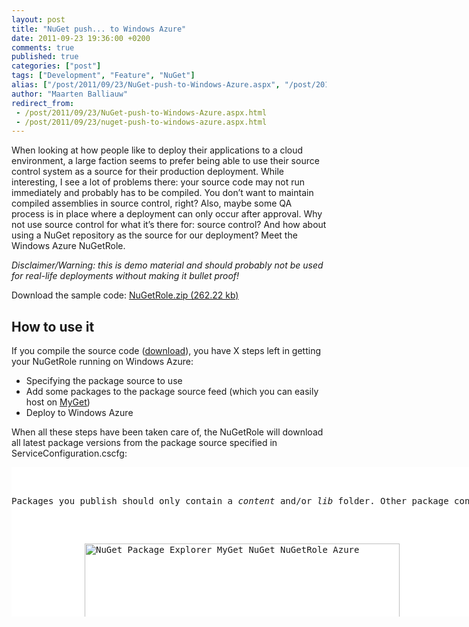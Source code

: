 ```yaml
---
layout: post
title: "NuGet push... to Windows Azure"
date: 2011-09-23 19:36:00 +0200
comments: true
published: true
categories: ["post"]
tags: ["Development", "Feature", "NuGet"]
alias: ["/post/2011/09/23/NuGet-push-to-Windows-Azure.aspx", "/post/2011/09/23/nuget-push-to-windows-azure.aspx"]
author: "Maarten Balliauw"
redirect_from:
 - /post/2011/09/23/NuGet-push-to-Windows-Azure.aspx.html
 - /post/2011/09/23/nuget-push-to-windows-azure.aspx.html
---
```


<p>When looking at how people like to deploy their applications to a cloud environment, a large faction seems to prefer being able to use their source control system as a source for their production deployment. While interesting, I see a lot of problems there: your source code may not run immediately and probably has to be compiled. You don’t want to maintain compiled assemblies in source control, right? Also, maybe some QA process is in place where a deployment can only occur after approval. Why not use source control for what it’s there for: source control? And how about using a NuGet repository as the source for our deployment? Meet the Windows Azure NuGetRole.</p>  <p><em>Disclaimer/Warning: this is demo material and should probably not be used for real-life deployments without making it bullet proof!</em></p>  <p>Download the sample code: <a href="/files/2011/9/NuGetRole.zip">NuGetRole.zip (262.22 kb)</a></p>  <h2>How to use it</h2>  <p>If you compile the source code (<a href="/files/2011/9/NuGetRole.zip">download</a>), you have X steps left in getting your NuGetRole running on Windows Azure:</p>  <ul>   <li>Specifying the package source to use </li>    <li>Add some packages to the package source feed (which you can easily host on <a href="http://www.myget.org" target="_blank">MyGet</a>) </li>    <li>Deploy to Windows Azure </li> </ul>  <p>When all these steps have been taken care of, the NuGetRole will download all latest package versions from the package source specified in ServiceConfiguration.cscfg:</p>  <div style="padding-bottom: 0px; margin: 0px; padding-left: 0px; padding-right: 0px; display: inline; float: none; padding-top: 0px" id="scid:9D7513F9-C04C-4721-824A-2B34F0212519:56f5f204-5b48-44b5-a12d-33a49f1bb351" class="wlWriterSmartContent">   <pre style="background-color: white; width: 738px; height: 239px; overflow: auto"><div><!--

Code highlighting produced by Actipro CodeHighlighter (freeware)
http://www.CodeHighlighter.com/

--><span style="color: #008080"> 1</span> <span style="color: #0000ff">&lt;?</span><span style="color: #ff00ff">xml version=&quot;1.0&quot; encoding=&quot;utf-8&quot;</span><span style="color: #0000ff">?&gt;</span><span style="color: #000000">
</span><span style="color: #008080"> 2</span> <span style="color: #0000ff">&lt;</span><span style="color: #800000">ServiceConfiguration </span><span style="color: #ff0000">serviceName</span><span style="color: #0000ff">=&quot;NuGetRole.Azure&quot;</span><span style="color: #ff0000"> 
</span><span style="color: #008080"> 3</span> <span style="color: #ff0000">                      xmlns</span><span style="color: #0000ff">=&quot;http://schemas.microsoft.com/ServiceHosting/2008/10/ServiceConfiguration&quot;</span><span style="color: #ff0000"> 
</span><span style="color: #008080"> 4</span> <span style="color: #ff0000">                      osFamily</span><span style="color: #0000ff">=&quot;1&quot;</span><span style="color: #ff0000"> 
</span><span style="color: #008080"> 5</span> <span style="color: #ff0000">                      osVersion</span><span style="color: #0000ff">=&quot;*&quot;</span><span style="color: #0000ff">&gt;</span><span style="color: #000000">
</span><span style="color: #008080"> 6</span> <span style="color: #000000">  </span><span style="color: #0000ff">&lt;</span><span style="color: #800000">Role </span><span style="color: #ff0000">name</span><span style="color: #0000ff">=&quot;NuGetRole.Web&quot;</span><span style="color: #0000ff">&gt;</span><span style="color: #000000">
</span><span style="color: #008080"> 7</span> <span style="color: #000000">    </span><span style="color: #0000ff">&lt;</span><span style="color: #800000">Instances </span><span style="color: #ff0000">count</span><span style="color: #0000ff">=&quot;1&quot;</span><span style="color: #ff0000"> </span><span style="color: #0000ff">/&gt;</span><span style="color: #000000">
</span><span style="color: #008080"> 8</span> <span style="color: #000000">    </span><span style="color: #0000ff">&lt;</span><span style="color: #800000">ConfigurationSettings</span><span style="color: #0000ff">&gt;</span><span style="color: #000000">
</span><span style="color: #008080"> 9</span> <span style="color: #000000">      </span><span style="color: #0000ff">&lt;</span><span style="color: #800000">Setting </span><span style="color: #ff0000">name</span><span style="color: #0000ff">=&quot;Microsoft.WindowsAzure.Plugins.Diagnostics.ConnectionString&quot;</span><span style="color: #ff0000"> value</span><span style="color: #0000ff">=&quot;UseDevelopmentStorage=true&quot;</span><span style="color: #ff0000"> </span><span style="color: #0000ff">/&gt;</span><span style="color: #000000">
</span><span style="color: #008080">10</span> <span style="color: #000000">      </span><span style="color: #0000ff">&lt;</span><span style="color: #800000">Setting </span><span style="color: #ff0000">name</span><span style="color: #0000ff">=&quot;PackageSource&quot;</span><span style="color: #ff0000"> value</span><span style="color: #0000ff">=&quot;http://www.myget.org/F/nugetrole/&quot;</span><span style="color: #ff0000"> </span><span style="color: #0000ff">/&gt;</span><span style="color: #000000">
</span><span style="color: #008080">11</span> <span style="color: #000000">    </span><span style="color: #0000ff">&lt;/</span><span style="color: #800000">ConfigurationSettings</span><span style="color: #0000ff">&gt;</span><span style="color: #000000">
</span><span style="color: #008080">12</span> <span style="color: #000000">  </span><span style="color: #0000ff">&lt;/</span><span style="color: #800000">Role</span><span style="color: #0000ff">&gt;</span><span style="color: #000000">
</span><span style="color: #008080">13</span> <span style="color: #0000ff">&lt;/</span><span style="color: #800000">ServiceConfiguration</span><span style="color: #0000ff">&gt;</span></div></pre>
<!-- Code inserted with Steve Dunn's Windows Live Writer Code Formatter Plugin.  http://dunnhq.com --></div>

<p>Packages you publish should only contain a <em>content</em> and/or <em>lib</em> folder. Other package contents will currently be ignored by the NuGetRole. If you want to add some web content like a default page to your role, simply publish the following package:</p>

<p><a href="http://blog.maartenballiauw.be/images/image_143.png"><img style="background-image: none; border-right-width: 0px; padding-left: 0px; padding-right: 0px; display: block; float: none; border-top-width: 0px; border-bottom-width: 0px; margin-left: auto; border-left-width: 0px; margin-right: auto; padding-top: 0px" title="NuGet Package Explorer MyGet NuGet NuGetRole Azure" border="0" alt="NuGet Package Explorer MyGet NuGet NuGetRole Azure" src="http://blog.maartenballiauw.be/images/image_thumb_111.png" width="504" height="349" /></a></p>

<p>Just push, and watch your Windows Azure web role farm update their contents. Or have your build server push a NuGet package containing your application and have your server farm update itself. Whatever pleases you.</p>

<h2>How it works</h2>

<p>What I did was create a fairly empty Windows Azure project (<a href="/files/2011/9/NuGetRole.zip">download</a>).&#160; In this project, one Web role exists. This web role consists of nothing but a Web.config file and a WebRole.cs class which looks like the following:</p>

<div style="padding-bottom: 0px; margin: 0px; padding-left: 0px; padding-right: 0px; display: inline; float: none; padding-top: 0px" id="scid:9D7513F9-C04C-4721-824A-2B34F0212519:d21aed0d-b17b-4079-b380-00907d8b3761" class="wlWriterSmartContent">
  <pre style="background-color: white; width: 738px; height: 497px; overflow: auto"><div><!--

Code highlighting produced by Actipro CodeHighlighter (freeware)
http://www.CodeHighlighter.com/

--><span style="color: #008080"> 1</span> <span style="color: #0000ff">public</span><span style="color: #000000"> </span><span style="color: #0000ff">class</span><span style="color: #000000"> WebRole : RoleEntryPoint
</span><span style="color: #008080"> 2</span> <span style="color: #000000">{
</span><span style="color: #008080"> 3</span> <span style="color: #000000">    </span><span style="color: #0000ff">private</span><span style="color: #000000"> </span><span style="color: #0000ff">bool</span><span style="color: #000000"> _isSynchronizing;
</span><span style="color: #008080"> 4</span> <span style="color: #000000">    </span><span style="color: #0000ff">private</span><span style="color: #000000"> PackageSynchronizer _packageSynchronizer </span><span style="color: #000000">=</span><span style="color: #000000"> </span><span style="color: #0000ff">null</span><span style="color: #000000">;
</span><span style="color: #008080"> 5</span> <span style="color: #000000">
</span><span style="color: #008080"> 6</span> <span style="color: #000000">    </span><span style="color: #0000ff">public</span><span style="color: #000000"> </span><span style="color: #0000ff">override</span><span style="color: #000000"> </span><span style="color: #0000ff">bool</span><span style="color: #000000"> OnStart()
</span><span style="color: #008080"> 7</span> <span style="color: #000000">    {
</span><span style="color: #008080"> 8</span> <span style="color: #000000">        var localPath </span><span style="color: #000000">=</span><span style="color: #000000"> Path.Combine(Environment.GetEnvironmentVariable(</span><span style="color: #800000">&quot;</span><span style="color: #800000">RdRoleRoot</span><span style="color: #800000">&quot;</span><span style="color: #000000">) </span><span style="color: #000000">+</span><span style="color: #000000"> </span><span style="color: #800000">&quot;</span><span style="color: #800000">\\approot</span><span style="color: #800000">&quot;</span><span style="color: #000000">);
</span><span style="color: #008080"> 9</span> <span style="color: #000000">
</span><span style="color: #008080">10</span> <span style="color: #000000">        _packageSynchronizer </span><span style="color: #000000">=</span><span style="color: #000000"> </span><span style="color: #0000ff">new</span><span style="color: #000000"> PackageSynchronizer(
</span><span style="color: #008080">11</span> <span style="color: #000000">            </span><span style="color: #0000ff">new</span><span style="color: #000000"> Uri(RoleEnvironment.GetConfigurationSettingValue(</span><span style="color: #800000">&quot;</span><span style="color: #800000">PackageSource</span><span style="color: #800000">&quot;</span><span style="color: #000000">)), localPath);
</span><span style="color: #008080">12</span> <span style="color: #000000">
</span><span style="color: #008080">13</span> <span style="color: #000000">        _packageSynchronizer.SynchronizationStarted </span><span style="color: #000000">+=</span><span style="color: #000000"> sender </span><span style="color: #000000">=&gt;</span><span style="color: #000000"> _isSynchronizing </span><span style="color: #000000">=</span><span style="color: #000000"> </span><span style="color: #0000ff">true</span><span style="color: #000000">;
</span><span style="color: #008080">14</span> <span style="color: #000000">        _packageSynchronizer.SynchronizationCompleted </span><span style="color: #000000">+=</span><span style="color: #000000"> sender </span><span style="color: #000000">=&gt;</span><span style="color: #000000"> _isSynchronizing </span><span style="color: #000000">=</span><span style="color: #000000"> </span><span style="color: #0000ff">false</span><span style="color: #000000">;
</span><span style="color: #008080">15</span> <span style="color: #000000">
</span><span style="color: #008080">16</span> <span style="color: #000000">        RoleEnvironment.StatusCheck </span><span style="color: #000000">+=</span><span style="color: #000000"> (sender, args) </span><span style="color: #000000">=&gt;</span><span style="color: #000000">
</span><span style="color: #008080">17</span> <span style="color: #000000">                                        {
</span><span style="color: #008080">18</span> <span style="color: #000000">                                            </span><span style="color: #0000ff">if</span><span style="color: #000000"> (_isSynchronizing)
</span><span style="color: #008080">19</span> <span style="color: #000000">                                            {
</span><span style="color: #008080">20</span> <span style="color: #000000">                                                args.SetBusy();
</span><span style="color: #008080">21</span> <span style="color: #000000">                                            }
</span><span style="color: #008080">22</span> <span style="color: #000000">                                        };
</span><span style="color: #008080">23</span> <span style="color: #000000">
</span><span style="color: #008080">24</span> <span style="color: #000000">        </span><span style="color: #0000ff">return</span><span style="color: #000000"> </span><span style="color: #0000ff">base</span><span style="color: #000000">.OnStart();
</span><span style="color: #008080">25</span> <span style="color: #000000">    }
</span><span style="color: #008080">26</span> <span style="color: #000000">
</span><span style="color: #008080">27</span> <span style="color: #000000">    </span><span style="color: #0000ff">public</span><span style="color: #000000"> </span><span style="color: #0000ff">override</span><span style="color: #000000"> </span><span style="color: #0000ff">void</span><span style="color: #000000"> Run()
</span><span style="color: #008080">28</span> <span style="color: #000000">    {
</span><span style="color: #008080">29</span> <span style="color: #000000">        _packageSynchronizer.SynchronizeForever(TimeSpan.FromSeconds(</span><span style="color: #800080">30</span><span style="color: #000000">));
</span><span style="color: #008080">30</span> <span style="color: #000000">
</span><span style="color: #008080">31</span> <span style="color: #000000">        </span><span style="color: #0000ff">base</span><span style="color: #000000">.Run();
</span><span style="color: #008080">32</span> <span style="color: #000000">    }
</span><span style="color: #008080">33</span> <span style="color: #000000">}</span></div></pre>
<!-- Code inserted with Steve Dunn's Windows Live Writer Code Formatter Plugin.  http://dunnhq.com --></div>

<p>The above code is essentially wiring some configuration values like the local web root and the NuGet package source to use to a second class in this project: the <em>PackageSynchronizer</em>. This class simply checks the specified NuGet package source every few minutes, checks for the latest package versions and if required, updates content and bin files.&#160; Each synchronization run does the following:</p>

<div style="padding-bottom: 0px; margin: 0px; padding-left: 0px; padding-right: 0px; display: inline; float: none; padding-top: 0px" id="scid:9D7513F9-C04C-4721-824A-2B34F0212519:fc49914a-cfbc-470a-83d8-70580f58a1a0" class="wlWriterSmartContent">
  <pre style="background-color: white; width: 738px; height: 497px; overflow: auto"><div><!--

Code highlighting produced by Actipro CodeHighlighter (freeware)
http://www.CodeHighlighter.com/

--><span style="color: #008080"> 1</span> <span style="color: #0000ff">public</span><span style="color: #000000"> </span><span style="color: #0000ff">void</span><span style="color: #000000"> SynchronizeOnce()
</span><span style="color: #008080"> 2</span> <span style="color: #000000">{
</span><span style="color: #008080"> 3</span> <span style="color: #000000">    var packages </span><span style="color: #000000">=</span><span style="color: #000000"> _packageRepository.GetPackages()
</span><span style="color: #008080"> 4</span> <span style="color: #000000">        .Where(p </span><span style="color: #000000">=&gt;</span><span style="color: #000000"> p.IsLatestVersion </span><span style="color: #000000">==</span><span style="color: #000000"> </span><span style="color: #0000ff">true</span><span style="color: #000000">).ToList();
</span><span style="color: #008080"> 5</span> <span style="color: #000000">
</span><span style="color: #008080"> 6</span> <span style="color: #000000">    var touchedFiles </span><span style="color: #000000">=</span><span style="color: #000000"> </span><span style="color: #0000ff">new</span><span style="color: #000000"> List</span><span style="color: #000000">&lt;</span><span style="color: #0000ff">string</span><span style="color: #000000">&gt;</span><span style="color: #000000">();
</span><span style="color: #008080"> 7</span> <span style="color: #000000">
</span><span style="color: #008080"> 8</span> <span style="color: #000000">    </span><span style="color: #008000">//</span><span style="color: #008000"> Deploy new content</span><span style="color: #008000">
</span><span style="color: #008080"> 9</span> <span style="color: #000000">    </span><span style="color: #0000ff">foreach</span><span style="color: #000000"> (var package </span><span style="color: #0000ff">in</span><span style="color: #000000"> packages)
</span><span style="color: #008080">10</span> <span style="color: #000000">    {
</span><span style="color: #008080">11</span> <span style="color: #000000">        var packageHash </span><span style="color: #000000">=</span><span style="color: #000000"> package.GetHash();
</span><span style="color: #008080">12</span> <span style="color: #000000">        var packageFiles </span><span style="color: #000000">=</span><span style="color: #000000"> package.GetFiles();
</span><span style="color: #008080">13</span> <span style="color: #000000">        </span><span style="color: #0000ff">foreach</span><span style="color: #000000"> (var packageFile </span><span style="color: #0000ff">in</span><span style="color: #000000"> packageFiles)
</span><span style="color: #008080">14</span> <span style="color: #000000">        {
</span><span style="color: #008080">15</span> <span style="color: #000000">            </span><span style="color: #008000">//</span><span style="color: #008000"> Keep filename</span><span style="color: #008000">
</span><span style="color: #008080">16</span> <span style="color: #000000">            var packageFileName </span><span style="color: #000000">=</span><span style="color: #000000"> packageFile.Path.Replace(</span><span style="color: #800000">&quot;</span><span style="color: #800000">content\\</span><span style="color: #800000">&quot;</span><span style="color: #000000">, </span><span style="color: #800000">&quot;&quot;</span><span style="color: #000000">).Replace(</span><span style="color: #800000">&quot;</span><span style="color: #800000">lib\\</span><span style="color: #800000">&quot;</span><span style="color: #000000">, </span><span style="color: #800000">&quot;</span><span style="color: #800000">bin\\</span><span style="color: #800000">&quot;</span><span style="color: #000000">);
</span><span style="color: #008080">17</span> <span style="color: #000000">       
</span><span style="color: #008080">18</span> <span style="color: #000000">            </span><span style="color: #008000">//</span><span style="color: #008000"> Mark file as touched</span><span style="color: #008000">
</span><span style="color: #008080">19</span> <span style="color: #000000">            touchedFiles.Add(packageFileName);
</span><span style="color: #008080">20</span> <span style="color: #000000">
</span><span style="color: #008080">21</span> <span style="color: #000000">            </span><span style="color: #008000">//</span><span style="color: #008000"> Do not overwrite content that has not been updated</span><span style="color: #008000">
</span><span style="color: #008080">22</span> <span style="color: #000000">            </span><span style="color: #0000ff">if</span><span style="color: #000000"> (</span><span style="color: #000000">!</span><span style="color: #000000">_packageFileHash.ContainsKey(packageFileName) </span><span style="color: #000000">||</span><span style="color: #000000"> _packageFileHash[packageFileName] </span><span style="color: #000000">!=</span><span style="color: #000000"> packageHash)
</span><span style="color: #008080">23</span> <span style="color: #000000">            {
</span><span style="color: #008080">24</span> <span style="color: #000000">                _packageFileHash[packageFileName] </span><span style="color: #000000">=</span><span style="color: #000000"> packageHash;
</span><span style="color: #008080">25</span> <span style="color: #000000">
</span><span style="color: #008080">26</span> <span style="color: #000000">                Deploy(packageFile.GetStream(), packageFileName);
</span><span style="color: #008080">27</span> <span style="color: #000000">            }
</span><span style="color: #008080">28</span> <span style="color: #000000">        }
</span><span style="color: #008080">29</span> <span style="color: #000000">
</span><span style="color: #008080">30</span> <span style="color: #000000">        </span><span style="color: #008000">//</span><span style="color: #008000"> Remove obsolete content</span><span style="color: #008000">
</span><span style="color: #008080">31</span> <span style="color: #000000">        var obsoleteFiles </span><span style="color: #000000">=</span><span style="color: #000000"> _packageFileHash.Keys.Except(touchedFiles).ToList();
</span><span style="color: #008080">32</span> <span style="color: #000000">        </span><span style="color: #0000ff">foreach</span><span style="color: #000000"> (var obsoletePath </span><span style="color: #0000ff">in</span><span style="color: #000000"> obsoleteFiles)
</span><span style="color: #008080">33</span> <span style="color: #000000">        {
</span><span style="color: #008080">34</span> <span style="color: #000000">            _packageFileHash.Remove(obsoletePath);
</span><span style="color: #008080">35</span> <span style="color: #000000">            Undeploy(obsoletePath);
</span><span style="color: #008080">36</span> <span style="color: #000000">        }
</span><span style="color: #008080">37</span> <span style="color: #000000">    }
</span><span style="color: #008080">38</span> <span style="color: #000000">}</span></div></pre>
<!-- Code inserted with Steve Dunn's Windows Live Writer Code Formatter Plugin.  http://dunnhq.com --></div>

<p>Or in human language:</p>

<ul>
  <li>The specified NuGet package source is checked for packages </li>

  <li>Every package marked “IsLatest” is being downloaded and deployed onto the machine </li>

  <li>Files that have not been used in the current synchronization step are deleted </li>
</ul>

<p>This is probably not a bullet-proof solution, but I wanted to show you how easy it is to use NuGet not only as a package manager inside Visual Studio, but also from <em>your</em> code: NuGet is not just a package manager but in essence a package management protocol. Which you can easily extend.</p>

<p>One thing to note: I also made the Windows Azure load balancer ignore the role that’s updating itself. This means a roie instance that is synchronizing its contents will never be available in the load balancing pool so no traffic is sent to the role instance during an update.</p>
{% include imported_disclaimer.html %}
